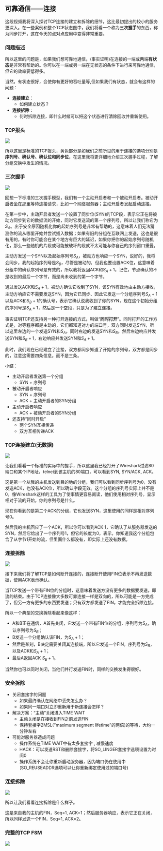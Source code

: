 ## 可靠通信——连接

这段视频我将深入探讨TCP连接的建立和拆除的细节，这比最初提出的较小的服务更深入。在一些案例和整个TCP状态图中，我们将看一个称为**三次握手**的东西，称为同步打开，这在今天的点对点应用中变得非常重要。



### 问题描述

所以这里的问题是，如果我们想可靠地通信，(事实证明)在连接的一端或两端**有状态**是非常有帮助的。你可以在一端或另一端在无状态的条件下进行来可靠地通信，但它的效率要低得多。

当然，有状态很好，会使你有更好的吞吐量等,但如果我们有状态，就会有这样的问题：

- **连接建立**：
  - 如何建立状态？
- **连接拆除**：
  - 何时拆除连接，即什么时候可以把这个状态进行清除回收并重新使用。



### TCP报头

![](../.gitbook/Unit2-Transport/2.12/1.jpg)

所以这里是标准的TCP报头，黄色部分是如我们之前所见的用于连接的选项分别是**序列号、确认号、确认位和同步位**，在这里我将更详细地介绍三次握手过程，了解分组交换中发生的情况。



### 三次握手

![](../.gitbook/Unit2-Transport/2.12/2.jpg)

回想一下标准的三次握手模型，我们有一个主动开启者和一个被动开启者。被动开启者坐在那里等待连接请求，比如一个网络服务器；主动开启者发起启动连接。

在第一步中，主动开启者发送一个设置了同步位(SYN)的TCP段，表示它正在将被动方同步到它的数据流的开始，同时它发送流的第一个序列号，所以让我们称它为$S_A$。出于安全原因随机化你的起始序列号是非常有帮助的，这意味着人们无法猜测你的流从哪里开始并尝试插入数据；如果有旧的分组在互联网上发送，这也是很有用的，有时你可能会在某个地方有巨大的延迟，如果你把你的起始序列号随机化，那么一些随机的片段或可能被破坏的段就不太可能与你自己的序列窗口重叠。

主动方发送一个SYN以及起始序列号$S_A$，被动方也响应一个SYN，说好的，我将会同步，我的起始序列号是$S_B$，尽管是被动的，但我也要设置ACK位，这意味着分组中的确认序列号是有效的，所以我将返回ACK和$S_A +1$，记住，节点确认的不是收到的最后一个字节，而是尚未收到的第一个字节。

通过发送ACK和$S_A +1$，被动方确认它收到了SYN，该SYN有效地由主动方接收，主动方响应它不需要发送SYN，因为它已同步、因此它发送一个分组序列号$S_A + 1$以及ACK和$S_{B} + 1$的确认号，表示它确认说我收到了你的SYN，现在这个初始分组的序列号是$S_{A} + 1$，然后是一个空段，只是为了建立连接。

事实证明TCP还支持另一种打开连接的方式，叫做“**同时打开**”。同时打开的工作方式是，对等程序都是主动的，它们都知道对方的端口号，双方同时发送SYN，所以这里左边的一个发送SYN和$S_A$，同时右边的发送SYN和$S_B$，然后左边响应并发送SYN和$S_B +1$，右边响应并发送SYN和$S_A +1$。

此时，我们现在已经建立了连接，双方都同步知道了开始的序列号，双方都是同步的，注意这需要四条信息，而不是三条。

小结：

- 主动开启者发送第一个分组
  - SYN + 序列号
- 被动开启者响应
  - SYN + 序列号
  - ACK + 主动开启者的SYN分组
- 主动开启者响应
  - ACK + 被动开启者的SYN分组
- 还支持“同时开启”
  - 两个SYN互相传递
  - 双方互相传递ACK



### TCP连接建立(无数据)

![](../.gitbook/Unit2-Transport/2.12/3.jpg)

让我们看看一个标准的实际中的握手，所以这里我已经打开了Wireshark过滤80端口和某个IP地址，telnet到该主机的80端口，可以看到SYN, SYN/ACK, ACK。

这是第一个从我的主机发送到目的地的分组，我们可以看到同步序列号为0，没有发送ACK，也没有ACK位，所以确认字段无效。这个分组的序列号实际上并不是0，像Wireshark这样的工具为了使事情更容易阅读，他们使用相对序列号，显示相对于流的开始，你的序列号是什么。

现在你看到的是第二个ACK的分组，它也发送SYN，这里使用的同样是相对序列号0。

然后我的主机回应了一个ACK，所以你可以看到ACK 1，它确认了从服务器发送的SYN，然后它给出了一个序列号1，但它的长度为0，表示，你知道我这个分组包含了从字节1开始的流，但里面什么都没有，即实际上还没有数据。 



### 连接拆除

![](../.gitbook/Unit2-Transport/2.12/4.jpg)

接下来我们将了解TCP是如何断开连接的，连接断开使用FIN位表示不再发送数据，使用ACK表示确认。

当TCP发送一个带有FIN位的分组时，这意味着发送方没有更多的数据要发送，即流的结束。由于TCP连接像大多数可靠连接一样是双向的，所以可能是一方完成了，但另一方有更多的东西要发送；只有双方都发送了FIN，才能完全拆除连接。

所以一个典型的交换拆除看起来像这样：

- A和B正在通信，A首先关闭，它发送一个带有FIN位的分组，序列号为$S_A$，确认序列号为$S_B$；
- B发送一个分组确认该FIN，为$S_A+1$；
- 然后是某刻，B决定需要关闭其连接端，所以它发送一个FIN，序列号为$S_B$，以及ACK和$S_A+1$；
- 最后A返回ACK $S_B +1$。

当然你也可以同时关闭，当他们并行发送FIN时，同样的交换发生得很好。



### 安全拆除

- 关闭套接字的问题 
  - 如果最终确认在网络中丢失怎么办？
  - 如果同一端口对立即重新用于新连接会怎样？
- 解决方案：“主动”关闭进入TIME WAIT 
  - 主动关闭是在接收到FIN之前发送FIN 
  - 保持套接字2MSL(“maximum segment lifetime”的两倍)的等待，大约一分钟左右
- 可能对服务器造成问题 
  - 操作系统在TIME WAIT中有太多套接字 , 减慢速度
  - HACK：可以发送RST和删除套接字，将SO_LINGER套接字选项设置为时间0 
  - 操作系统不会让你重新启动服务器，因为端口仍在使用中(SO_REUSEADDR选项可以让你重新绑定使用过的端口号)



### 连接拆除

![](../.gitbook/Unit2-Transport/2.12/5.jpg)

所以让我们看看连接拆除是什么样子。

这是来自我的主机的FIN，Seq=1, ACK=1；然后服务器响应，表示它正在关闭，所以同样发送一个FIN，Seq=1, ACK=2。



### 完整的TCP FSM

![](../.gitbook/Unit2-Transport/2.12/6.jpg)



